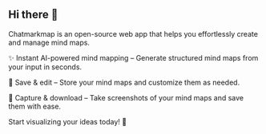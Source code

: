 ## Hi there 👋

Chatmarkmap is an open-source web app that helps you effortlessly create and manage mind maps.

✨ Instant AI-powered mind mapping – Generate structured mind maps from your input in seconds.

📌 Save & edit – Store your mind maps and customize them as needed.

📸 Capture & download – Take screenshots of your mind maps and save them with ease.

Start visualizing your ideas today! 🚀

<!--

**Here are some ideas to get you started:**

🙋‍♀️ A short introduction - what is your organization all about?
🌈 Contribution guidelines - how can the community get involved?
👩‍💻 Useful resources - where can the community find your docs? Is there anything else the community should know?
🍿 Fun facts - what does your team eat for breakfast?
🧙 Remember, you can do mighty things with the power of [Markdown](https://docs.github.com/github/writing-on-github/getting-started-with-writing-and-formatting-on-github/basic-writing-and-formatting-syntax)
-->
